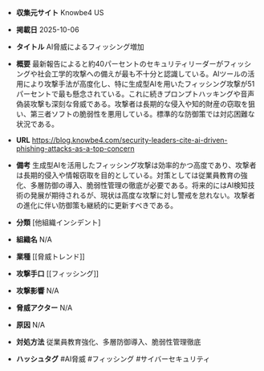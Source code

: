 - **収集元サイト**
Knowbe4 US

- **掲載日**
2025-10-06

- **タイトル**
AI脅威によるフィッシング増加

- **概要**
最新報告によると約40パーセントのセキュリティリーダーがフィッシングや社会工学的攻撃への備えが最も不十分と認識している。AIツールの活用により攻撃手法が高度化し、特に生成型AIを用いたフィッシング攻撃が51パーセントで最も懸念されている。これに続きプロンプトハッキングや音声偽装攻撃も深刻な脅威である。攻撃者は長期的な侵入や知的財産の窃取を狙い、第三者ソフトの脆弱性を悪用している。標準的な防御策では対応困難な状況である。

- **URL**
https://blog.knowbe4.com/security-leaders-cite-ai-driven-phishing-attacks-as-a-top-concern

- **備考**
生成型AIを活用したフィッシング攻撃は効率的かつ高度であり、攻撃者は長期的侵入や情報窃取を目的としている。対策としては従業員教育の強化、多層防御の導入、脆弱性管理の徹底が必要である。将来的にはAI検知技術の発展が期待されるが、現状は高度な攻撃に対し警戒を怠れない。攻撃者の進化に伴い防御策も継続的に更新すべきである。

- **分類**
[他組織インシデント]

- **組織名**
N/A

- **業種**
[[脅威トレンド]]

- **攻撃手口**
[[フィッシング]]

- **攻撃影響**
N/A

- **脅威アクター**
N/A

- **原因**
N/A

- **対処方法**
従業員教育強化、多層防御導入、脆弱性管理徹底

- **ハッシュタグ**
#AI脅威 #フィッシング #サイバーセキュリティ
